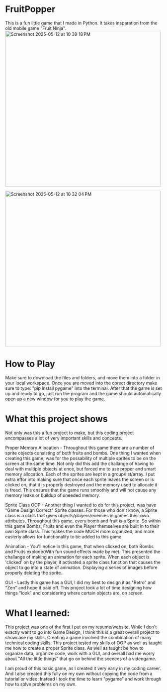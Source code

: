 # FruitPopper
This is a fun little game that I made in Python. It takes insparation from the old mobile game "Fruit Ninja".
<img width="500" alt="Screenshot 2025-05-12 at 10 39 18 PM" src="https://github.com/user-attachments/assets/9435a6b4-c224-4ea8-a45e-1e8690d99547" />

<img width="500" alt="Screenshot 2025-05-12 at 10 32 04 PM" src="https://github.com/user-attachments/assets/6f2bcffc-18c9-465b-9a1d-fefc087c0a9b" />




# How to Play
Make sure to download the files and folders, and move them into a folder in your local workspace. Once you are moved into the corect directory make sure to type: "pip install pygame" into the terminal. After that the game is set up and ready to go, just run the program and the game should automatically open up a new window for you to play the game.

# What this project shows
Not only was this a fun project to make, but this coding project encompasses a lot of very important skills and concepts.

Proper Memory Allocation - Throughout this game there are a number of sprite objects consisting of both fruits and bombs. One thing I wanted when creating this game, was for the possability of multiple sprites to be on the screen at the same time. Not only did this add the challange of having to deal with multiple objects at once, but forced me to use proper and smart memory allocation. Each of the sprites are kept in a group/list/array. I put extra effor into making sure that once each sprite leaves the screen or is clicked on, that it is properly destroyed and the memory used to allocate it is freed. This ensures that the game runs smoothly and will not cause any memory leaks or buildup of uneeded memory.

Sprite Class OOP - Another thing I wanted to do for this project, was have "Game Design Correct" Sprite classes. For those who don't know, a Sprite class is a class that gives objects/players/enemies in games their own attributes. Throughout this game, every bomb and fruit is a Sprite. So within this game Bombs, Fruits and even the Player themselves are built in to their own Sprite class. This makes the code MUCH more organized, and more easierly allows for functionality to be added to this game.

Animation - You'll notice in this game, that when clicked on, both Bombs and Fruits explode(With fun sound effects made by me). This presented the challange of making an animation for each sprite. When each object is 'clicked' on by the player, it activated a sprite class function that causes the object to go into a state of animation. Displaying a series of images before properly deleting the sprite. 

GUI - Lastly this game has a GUI, I did my best to design it as "Retro" and "Zen" and hope it paid off. This project took a lot of time designing how things "look" and considering where certain objects are, on screen.

# What I learned:
This project was one of the first I put on my resume/website. While I don't exactly want to go into Game Design, I think this is a great overall project to showcase my skills. Creating a game involved the combination of many technical coding skills. This project tested my skills of OOP as well as taught me how to create a proper Sprite class. As well as taught be how to organize data, organize code, work with a GUI, and overall had me worry about "All the little things" that go on behind the scences of a videogame.

I am proud of this basic game, as I created it very early in my coding career. And I also created this fully on my own without copying the code from a tutorial or video. Instead I took the time to learn "pygame" and work through how to solve problems on my own.
